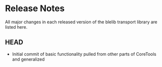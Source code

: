 # Release Notes

All major changes in each released version of the blelib transport library are listed here.

## HEAD

- Initial commit of basic functionality pulled from other parts of CoreTools and generalized
 	